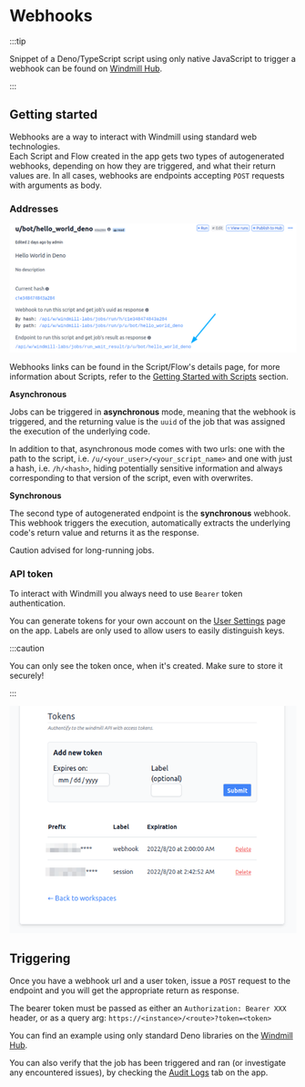 # Webhooks

:::tip

Snippet of a Deno/TypeScript script using only native JavaScript to trigger a
webhook can be found on [Windmill Hub][script].

:::

## Getting started

Webhooks are a way to interact with Windmill using standard web technologies.\
Each Script and Flow created in the app gets two types of autogenerated
webhooks, depending on how they are triggered, and what their return values are.
In all cases, webhooks are endpoints accepting `POST` requests with arguments as
body.

### Addresses

![](./assets/webhooks/1-create_script.png)

Webhooks links can be found in the Script/Flow's details page, for more
information about Scripts, refer to the
[Getting Started with Scripts](./scripts) section.

**Asynchronous**

Jobs can be triggered in **asynchronous** mode, meaning that the webhook is
triggered, and the returning value is the `uuid` of the job that was assigned
the execution of the underlying code.

In addition to that, asynchronous mode comes with two urls: one with the path to
the script, i.e. `/u/<your_user>/<your_script_name>` and one with just a hash,
i.e. `/h/<hash>`, hiding potentially sensitive information and always
corresponding to that version of the script, even with overwrites.

**Synchronous**

The second type of autogenerated endpoint is the **synchronous** webhook.\
This webhook triggers the execution, automatically extracts the underlying
code's return value and returns it as the response.

Caution advised for long-running jobs.

### API token

To interact with Windmill you always need to use `Bearer` token authentication.

You can generate tokens for your own account on the
[User Settings][user-settings] page on the app. Labels are only used to allow
users to easily distinguish keys.

:::caution

You can only see the token once, when it's created. Make sure to store it
securely!

:::

![](./assets/webhooks/2-tokens.png)

## Triggering

Once you have a webhook url and a user token, issue a `POST` request to the
endpoint and you will get the appropriate return as response.

The bearer token must be passed as either an `Authorization: Bearer XXX` header,
or as a query arg: `https://<instance>/<route>?token=<token>`

You can find an example using only standard Deno libraries on the
[Windmill Hub][script].

You can also verify that the job has been triggered and ran (or investigate any
encountered issues), by checking the [Audit Logs][audit-logs] tab on the app.

<!-- Resources -->

[audit-logs]: https://app.windmill.dev/audit_logs
[user-settings]: https://app.windmill.dev/user/settings
[script]: https://hub.windmill.dev/scripts/windmill/1325/trigger-windmill-webhook-with-native-fetch-api-windmill

